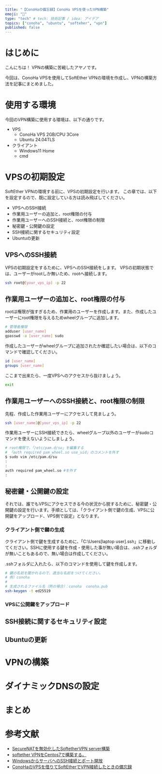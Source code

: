 ```yaml
---
title: "【ConoHaの備忘録】ConoHa VPSを使ったVPN構築"
emoji: "📓"
type: "tech" # tech: 技術記事 / idea: アイデア
topics: ["conoha", "ubuntu", "softeher", "vpn"]
published: false
---
```

# はじめに
こんにちは！
VPNの構築に苦戦したアヤノです。

今回は、ConoHa VPSを使用してSoftEther VPNの環境を作成し、VPNの構築方法を記事にまとめました。

# 使用する環境
今回のVPN構築に使用する環境は、以下の通りです。
- VPS
  - ConoHa VPS 2GB/CPU 3Core
  - Ubuntu 24.04TLS
- クライアント
  - Windows11 Home
  - cmd

# VPSの初期設定
SoftEther VPNの環境する前に、VPSの初期設定を行います。
この章では、以下を設定するので、既に設定している方は読み飛ばしてください。
- VPSへのSSH接続
- 作業用ユーザーの追加と、root権限の付与
- 作業用ユーザーへのSSH接続と、root権限の制限
- 秘密鍵・公開鍵の設定
- SSH接続に関するセキュリティ設定
- Ubuntuの更新

## VPSへのSSH接続
VPSの初期設定をするために、VPSへのSSH接続をします。
VPSの初期状態では、ユーザーがrootしか無いため、rootへ接続します。
```bash
ssh root@[your_vps_ip] -p 22
```
## 作業用ユーザーの追加と、root権限の付与
rootは権限が強すぎるため、作業用のユーザーを作成します。また、作成したユーザーにroot権限を与えるためwheelグループに追加します。

```bash
# 管理者権限
adduser [user_name]
gpasswd -a [user_name] sudo
```

作成したユーザーがwheelグループに追加されたか確認したい場合は、以下のコマンドで確認してください。
```bash
id [user_name]
groups [user_name]
```
ここまで出来たら、一度VPSへのアクセスから抜けましょう。
```bash
exit
```

## 作業用ユーザーへのSSH接続と、root権限の制限
先程、作成した作業用ユーザーにアクセスして見ましょう。
```bash
ssh [user_name]@[your_vps_ip] -p 22
```

作業用ユーザーにSSH接続できたら、wheelグループ以外のユーザーがsudoコマンドを使えないようにしましょう。

```bash
# root権限で、「/etc/pam.d/su」を編集する
# 「auth required pam_wheel.so use_uid」のコメントを外す
$ sudo vim /etc/pam.d/su
:
:
auth required pam_wheel.so #を外す
:
```

## 秘密鍵・公開鍵の設定
それでは、誰でもVPSにアクセスできる今の状況から脱するために、秘密鍵・公開鍵の設定を行います。手順としては、「クライアント側で鍵の生成、VPSに公開鍵をアップロード、VPS側で設定」となります。

### クライアント側で鍵の生成
クライアント側で鍵を生成するために、「C:\Users\[laptop user]\.ssh」に移動してください。SSHに使用する鍵を作成・使用した事が無い場合は、.sshフォルダが無いこともあるので、無い場合は作成してください。

.sshフォルダに入れたら、以下のコマンドを使用して鍵を作成します。
```bash
# 鍵の名前を聞かれるので、適当な名前をつけてください。
# 例）conoha
#
# 生成されるファイル名（例の場合）：conoha  conoha.pub
ssh-keygen -t ed25519
```
### VPSに公開鍵をアップロード

## SSH接続に関するセキュリティ設定
## Ubuntuの更新

# VPNの構築

# ダイナミックDNSの設定

# まとめ

# 参考文献
- [SecureNATを無効化したSoftetherVPN server構築](https://qiita.com/honahuku/items/7be170ffe36405fc5c88)
- [softether VPNをCentos7で構築する。](https://qiita.com/honahuku/items/1fdc8c6b6ad49816f1a0)
- [WindowsからサーバへのSSH接続とポート開放](https://qiita.com/kakao1839/items/85c86fed55f523735df3)
- [ConoHaのVPSを借りてSoftEtherでVPN接続したときの備忘録](https://kakao.hateblo.jp/entry/2019/06/27/235946)